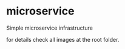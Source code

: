 # microservice
Simple microservice infrastructure

for details check all images at the root folder.
